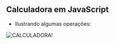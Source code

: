 ## Calculadora em JavaScript

- Ilustrando algumas operações:

![CALCULADORA!](https://user-images.githubusercontent.com/91624733/149241058-3d4a0bab-333a-4456-bd16-a0372199b625.png)

